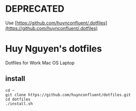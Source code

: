 # DEPRECATED
Use [https://github.com/huynconfluent/.dotfiles](https://github.com/huynconfluent/.dotfiles)

# Huy Nguyen's dotfiles
Dotfiles for Work Mac OS Laptop

## install
```
cd ~
git clone https://github.com/huynconfluent/dotfiles.git
cd dotfiles
./install.sh
```
